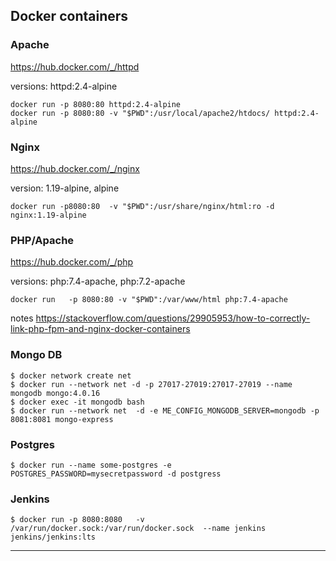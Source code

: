 ## Docker containers

### Apache
https://hub.docker.com/_/httpd

versions: httpd:2.4-alpine

```
docker run -p 8080:80 httpd:2.4-alpine
docker run -p 8080:80 -v "$PWD":/usr/local/apache2/htdocs/ httpd:2.4-alpine
```

### Nginx
https://hub.docker.com/_/nginx

version: 1.19-alpine, alpine

```
docker run -p8080:80  -v "$PWD":/usr/share/nginx/html:ro -d nginx:1.19-alpine
```

### PHP/Apache
https://hub.docker.com/_/php

versions: php:7.4-apache, php:7.2-apache

```
docker run   -p 8080:80 -v "$PWD":/var/www/html php:7.4-apache
```
notes
https://stackoverflow.com/questions/29905953/how-to-correctly-link-php-fpm-and-nginx-docker-containers




### Mongo DB
```
$ docker network create net
$ docker run --network net -d -p 27017-27019:27017-27019 --name mongodb mongo:4.0.16
$ docker exec -it mongodb bash
$ docker run --network net  -d -e ME_CONFIG_MONGODB_SERVER=mongodb -p 8081:8081 mongo-express
```


### Postgres 
```
$ docker run --name some-postgres -e POSTGRES_PASSWORD=mysecretpassword -d postgress
```

### Jenkins
```
$ docker run -p 8080:8080   -v /var/run/docker.sock:/var/run/docker.sock  --name jenkins jenkins/jenkins:lts
```




---